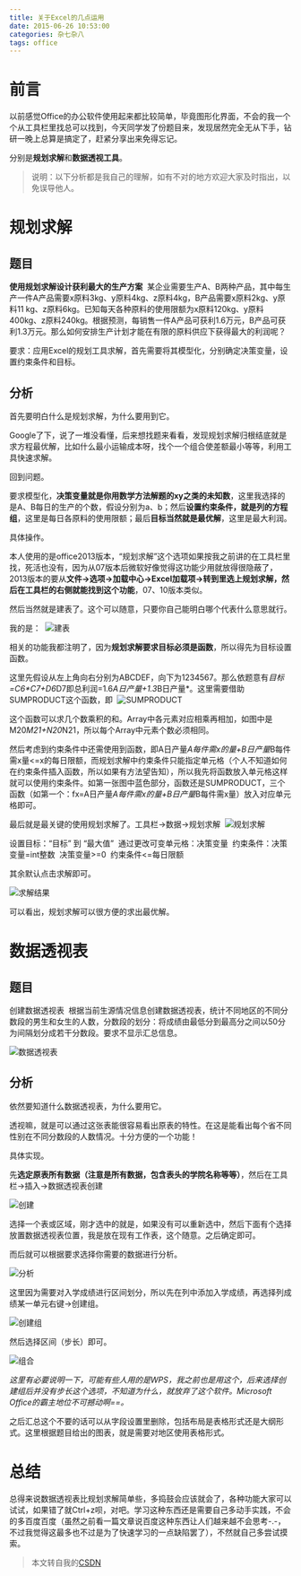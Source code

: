 ```yaml
---
title: 关于Excel的几点运用
date: 2015-06-26 10:53:00
categories: 杂七杂八
tags: office
---
```


#  前言

以前感觉Office的办公软件使用起来都比较简单，毕竟图形化界面，不会的我一个个从工具栏里找总可以找到，今天同学发了份题目来，发现居然完全无从下手，钻研一晚上总算是搞定了，赶紧分享出来免得忘记。

分别是**规划求解**和**数据透视工具**。

<!--more-->

> 说明：以下分析都是我自己的理解，如有不对的地方欢迎大家及时指出，以免误导他人。

# 规划求解

## 题目

**使用规划求解设计获利最大的生产方案** 
某企业需要生产A、B两种产品，其中每生产一件A产品需要x原料3kg、y原料4kg、z原料4kg，B产品需要x原料2kg、y原料11 kg、z原料6kg。已知每天各种原料的使用限额为x原料120kg、y原料400kg、z原料240kg。根据预测，每销售一件A产品可获利1.6万元，B产品可获利1.3万元。那么如何安排生产计划才能在有限的原料供应下获得最大的利润呢？

要求：应用Excel的规划工具求解，首先需要将其模型化，分别确定决策变量，设置约束条件和目标。

## 分析

首先要明白什么是规划求解，为什么要用到它。

Google了下，说了一堆没看懂，后来想找题来看看，发现规划求解归根结底就是求方程最优解，比如什么最小运输成本呀，找个一个组合使差额最小等等，利用工具快速求解。

回到问题。

要求模型化，**决策变量就是你用数学方法解题的xy之类的未知数**，这里我选择的是A、B每日的生产的个数，假设分别为a、b；然后**设置约束条件，就是列的方程组**，这里是每日各原料的使用限额；最后**目标当然就是最优解**，这里是最大利润。

具体操作。

本人使用的是office2013版本，“规划求解”这个选项如果按我之前讲的在工具栏里找，死活也没有，因为从07版本后微软好像觉得这功能少用就放得很隐蔽了，2013版本的要从**文件->选项->加载中心->Excel加载项->转到里选上规划求解，然后在工具栏的右侧就能找到这个功能**，07、10版本类似。

然后当然就是建表了。这个可以随意，只要你自己能明白哪个代表什么意思就行。

我的是： 
![建表](http://img.blog.csdn.net/20150626094937002)

相关的功能我都注明了，因为**规划求解要求目标必须是函数**，所以得先为目标设置函数。

这里先假设从左上角向右分别为ABCDEF，向下为1234567。那么依题意有*目标=C6\*C7+D6*D7即总利润=1.6*A日产量+1.3*B日产量*。这里需要借助SUMPRODUCT这个函数，即 
![SUMPRODUCT](http://img.blog.csdn.net/20150626095933714)

这个函数可以求几个数乘积的和。Array中各元素对应相乘再相加，如图中是M20*M21+N20*N21，所以每个Array中元素个数必须相同。

然后考虑到约束条件中还需使用到函数，即A日产量*A每件需x的量+B日产量*B每件需x量<=x的每日限额，而规划求解中约束条件只能指定单元格（个人不知道如何在约束条件插入函数，所以如果有方法望告知），所以我先将函数放入单元格这样就可以使用约束条件。如第一张图中蓝色部分，函数还是SUMPRODUCT，三个函数（如第一个：fx=A日产量*A每件需x的量+B日产量*B每件需x量）放入对应单元格即可。

最后就是最关键的使用规划求解了。工具栏->数据->规划求解 
![规划求解](http://img.blog.csdn.net/20150626101133341)

设置目标：“目标” 到 “最大值” 
通过更改可变单元格：决策变量 
约束条件：决策变量=int整数 
决策变量>=0 
约束条件<=每日限额

其余默认点击求解即可。

![求解结果](http://img.blog.csdn.net/20150626101654746)

可以看出，规划求解可以很方便的求出最优解。

# 数据透视表

## 题目

创建数据透视表 
根据当前生源情况信息创建数据透视表，统计不同地区的不同分数段的男生和女生的人数，分数段的划分：将成绩由最低分到最高分之间以50分为间隔划分成若干分数段。要求不显示汇总信息。

![数据透视表](http://img.blog.csdn.net/20150626102030296)

## 分析

依然要知道什么数据透视表，为什么要用它。

透视嘛，就是可以通过这张表能很容易看出原表的特性。在这是能看出每个省不同性别在不同分数段的人数情况。十分方便的一个功能！

具体实现。

先**选定原表所有数据（注意是所有数据，包含表头的学院名称等等）**，然后在工具栏->插入->数据透视表创建

![创建](http://img.blog.csdn.net/20150626102814825)

选择一个表或区域，刚才选中的就是，如果没有可以重新选中，然后下面有个选择放置数据透视表位置，我是放在现有工作表，这个随意。之后确定即可。

而后就可以根据要求选择你需要的数据进行分析。

![分析](http://img.blog.csdn.net/20150626103227114)

这里因为需要对入学成绩进行区间划分，所以先在列中添加入学成绩，再选择列成绩某一单元右键->创建组。

![创建组](http://img.blog.csdn.net/20150626103712209)

然后选择区间（步长）即可。

![组合](http://img.blog.csdn.net/20150626103809108)

*这里有必要说明一下，可能有些人用的是WPS，我之前也是用这个，后来选择创建组后并没有步长这个选项，不知道为什么，就放弃了这个软件。Microsoft Office的霸主地位不可撼动啊==。*

之后汇总这个不要的话可以从字段设置里删除，包括布局是表格形式还是大纲形式。这里根据题目给出的图表，就是需要对地区使用表格形式。

# 总结

总得来说数据透视表比规划求解简单些，多捣鼓会应该就会了，各种功能大家可以试试，如果错了就Ctrl+z呗，对吧。学习这种东西还是需要自己多动手实践，不会的多百度百度（虽然之前看一篇文章说百度这种东西让人们越来越不会思考-.-，不过我觉得这最多也不过是为了快速学习的一点缺陷罢了），不然就自己多尝试摸索。



> 本文转自我的[CSDN](http://blog.csdn.net/u014361352/article/details/46647513)
>